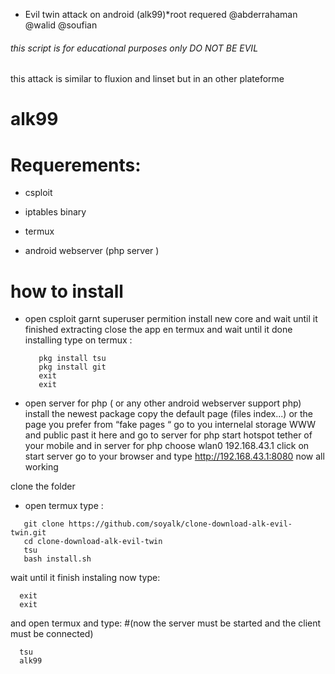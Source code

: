 ﻿   - Evil twin attack on android (alk99)*root requered
@abderrahaman @walid @soufian


###### this script is for educational purposes only DO NOT BE EVIL
this attack is similar to fluxion and linset but in an other plateforme


# alk99


# Requerements:
- csploit

- iptables binary

- termux

 - android webserver (php server )


# how to install 


- open csploit garnt superuser permition  install new core and wait until it finished extracting close the app 
en termux and wait until it done installing 
type on termux :
     ```
        pkg install tsu
        pkg install git
        exit
        exit
     ```
- open server for php ( or any other android webserver support php)
 install the newest package
  copy the default page (files index...) or the page you prefer from “fake pages “ go to you internelal storage WWW and public past it here and go to server for php start hotspot tether of your mobile and in server for php choose wlan0  192.168.43.1 click on start server 
go to your browser and type http://192.168.43.1:8080
now all working

clone the folder
- open termux  type :  
```
   git clone https://github.com/soyalk/clone-download-alk-evil-twin.git
   cd clone-download-alk-evil-twin
   tsu
   bash install.sh
```

wait until it finish instaling
now type:
```
  exit
  exit
```
and open termux and type:   #(now the server must be started and the client must be connected)
```
  tsu
  alk99 
```   





